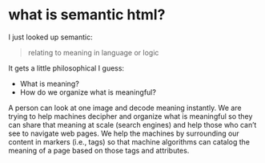 # what is semantic html?

I just looked up semantic:

> relating to meaning in language or logic

It gets a little philosophical I guess:

- What is meaning?
- How do we organize what is meaningful?

A person can look at one image and decode meaning instantly. We are trying to help machines decipher and organize what is meaningful so they can share that meaning at scale (search engines) and help those who can’t see to navigate web pages. We help the machines by surrounding our content in markers (i.e., tags) so that machine algorithms can catalog the meaning of a page based on those tags and attributes.
